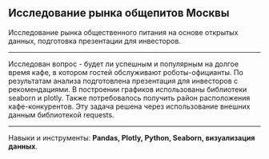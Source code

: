 ## Исследование рынка общепитов Москвы
Исследование рынка общественного питания на основе открытых данных, подготовка презентации для инвесторов.
___
Исследован вопрос - будет ли успешным и популярным на долгое время кафе, в
котором гостей обслуживают роботы-официанты. По результатам анализа подготовлена
презентация для инвесторов с рекомендациями. В построении графиков использованы
библиотеки seaborn и plotly. Также потребовалось получить район расположения
кафе-конкурентов. Эту задача решена через использование внешних данным
библиотекой requests.
___
Навыки и инструменты: 
**Pandas, Plotly, Python, Seaborn, визуализация данных**.
